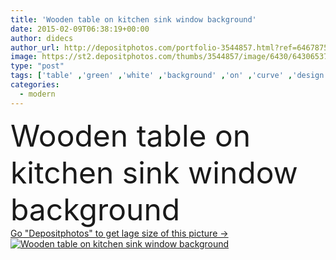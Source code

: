```yaml
---
title: 'Wooden table on kitchen sink window background'
date: 2015-02-09T06:38:19+00:00
author: didecs
author_url: http://depositphotos.com/portfolio-3544857.html?ref=64678756
image: https://st2.depositphotos.com/thumbs/3544857/image/6430/64306537/api_thumb_450.jpg?forcejpeg=true
type: "post"
tags: ['table' ,'green' ,'white' ,'background' ,'on' ,'curve' ,'design' ,'shiny' ,'metal' ,'new' ,'Decor' ,'texture' ,'flower' ,'kitchen' ,'steel' ,'wooden' ,'pattern' ,'fruit' ,'industrial' ,'style' ,'modern' ,'blur' ,'architecture' ,'estate' ,'house' ,'window' ,'domestic' ,'interior' ,'home' ,'flat' ,'clean' ,'furniture' ,'room' ,'wood' ,'hole' ,'stainless' ,'bleached' ,'wash' ,'sink' ,'apartment' ,'utensils' ,'faucet' ,'tap' ,'ware' ,'bench' ,'contemporary' ,'defocused' ,'Basin' ,'minimal' ,'domestica' ]
categories: 
  - modern
---
```

<div aling="center">
            <font size="60"> Wooden table on kitchen sink window background</font>   
</div>
<div>
    <a href='https://depositphotos.com/64306537/stock-photo-wooden-table-on-kitchen-sink.html?ref=64678756' target=_blank > Go "Depositphotos" to get lage size of this picture ->
        <img href='https://depositphotos.com/64306537/stock-photo-wooden-table-on-kitchen-sink.html?ref=64678756' src='https://st2.depositphotos.com/3544857/6430/i/950/depositphotos_64306537-stock-photo-wooden-table-on-kitchen-sink.jpg?forcejpeg=true' alt='Wooden table on kitchen sink window background' >
    </a>
</div>
